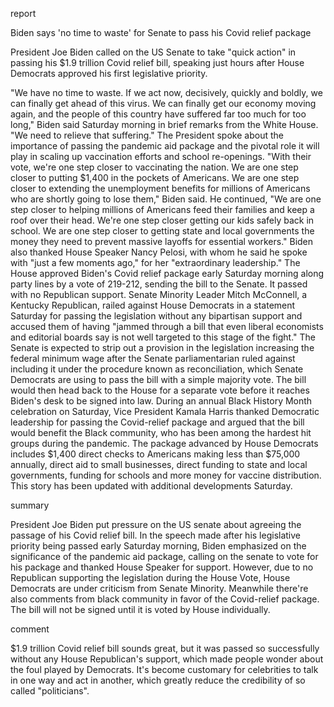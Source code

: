 report

Biden says 'no time to waste' for Senate to pass his Covid relief package

President Joe Biden called on the US Senate to take "quick action" in passing his $1.9 trillion Covid relief bill, speaking just hours after House Democrats approved his first legislative priority.

"We have no time to waste. If we act now, decisively, quickly and boldly, we can finally get ahead of this virus. We can finally get our economy moving again, and the people of this country have suffered far too much for too long," Biden said Saturday morning in brief remarks from the White House. "We need to relieve that suffering."
The President spoke about the importance of passing the pandemic aid package and the pivotal role it will play in scaling up vaccination efforts and school re-openings.
"With their vote, we're one step closer to vaccinating the nation. We are one step closer to putting \$1,400 in the pockets of Americans. We are one step closer to extending the unemployment benefits for millions of Americans who are shortly going to lose them," Biden said.
He continued, "We are one step closer to helping millions of Americans feed their families and keep a roof over their head. We're one step closer getting our kids safely back in school. We are one step closer to getting state and local governments the money they need to prevent massive layoffs for essential workers."
Biden also thanked House Speaker Nancy Pelosi, with whom he said he spoke with "just a few moments ago," for her "extraordinary leadership."
The House approved Biden's Covid relief package early Saturday morning along party lines by a vote of 219-212, sending the bill to the Senate. It passed with no Republican support.
Senate Minority Leader Mitch McConnell, a Kentucky Republican, railed against House Democrats in a statement Saturday for passing the legislation without any bipartisan support and accused them of having "jammed through a bill that even liberal economists and editorial boards say is not well targeted to this stage of the fight."
The Senate is expected to strip out a provision in the legislation increasing the federal minimum wage after the Senate parliamentarian ruled against including it under the procedure known as reconciliation, which Senate Democrats are using to pass the bill with a simple majority vote.
The bill would then head back to the House for a separate vote before it reaches Biden's desk to be signed into law.
During an annual Black History Month celebration on Saturday, Vice President Kamala Harris thanked Democratic leadership for passing the Covid-relief package and argued that the bill would benefit the Black community, who has been among the hardest hit groups during the pandemic.
The package advanced by House Democrats includes ​\$1,400 direct checks to Americans making less than $75,000 annually, direct aid to small businesses, direct funding to state and local governments, funding for schools and more money for vaccine distribution.
This story has been updated with additional developments Saturday.



summary

President Joe Biden put pressure on the US senate about agreeing the passage of his Covid relief bill. In the speech made after his legislative priority being passed early Saturday morning, Biden emphasized on the significance of the pandemic aid package, calling on the senate to vote for his package and thanked House Speaker for support. However, due to no Republican supporting the legislation during the House Vote, House Democrats are under criticism from Senate Minority. Meanwhile there're also comments from black community in favor of the Covid-relief package. The bill will not be signed until it is voted by House individually.



comment

\$1.9 trillion Covid relief bill sounds great, but it was passed so successfully without any House Republican's support, which made people wonder about the foul played by Democrats. It's become customary for celebrities to talk in one way and act in another, which greatly reduce the credibility of so called "politicians".





